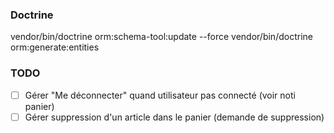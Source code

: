 ### Doctrine
vendor/bin/doctrine orm:schema-tool:update --force
vendor/bin/doctrine orm:generate:entities

### TODO

- [ ] Gérer "Me déconnecter" quand utilisateur pas connecté (voir noti panier)
- [ ] Gérer suppression d'un article dans le panier (demande de suppression)